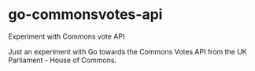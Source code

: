 # go-commonsvotes-api
Experiment with Commons vote API

Just an experiment with Go towards the Commons Votes API from the UK Parliament - House of Commons.

